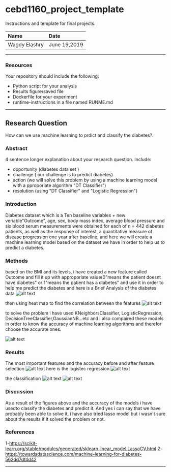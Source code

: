 
# cebd1160_project_template
Instructions and template for final projects.

| Name | Date |
|:-------|:---------------|
|Wagdy Elashry | June 19,2019 |

-----

### Resources
Your repository should include the following:

- Python script for your analysis
- Results figure/saved file
- Dockerfile for your experiment
- runtime-instructions in a file named RUNME.md

-----

## Research Question
How can we use machine learning to prdict and classify the diabetes?.


### Abstract

4 sentence longer explanation about your research question. Include:

- opportunity (diabetes data set )
- challenge ( our challenge is to  predict diabetes)
- action (we will solve this problem by using a machine learning model with a pproporiate algorithm "DT Classifier")
- resolution (using "DT Classifier" and "Logistic Regression")

### Introduction
Diabetes dataset which is a Ten baseline variables + new veriable"Outcome", age, sex, body mass index, average blood pressure
and six blood serum measurements were obtained for each of n = 442 diabetes patients, as well as the response of interest, a quantitative measure of disease progression one year after baseline, and here we will create a machine learning model based on the dataset we have in order to help us to predict a diabetes.

### Methods
based on the BMI and its levels, i have created a new feature called Outcome and fill it up with approporiate value(0"means the patient doesnt have diabetes" or 1"means the patient has a diabetes" and use it in order to help me predict the diabetes 
 and here is a Brief Analysis of the diabetes data
![alt text](https://raw.githubusercontent.com/welashry/CEBD1160_Project/master/Plots/pairplot.png)

 then using heat map to find the correlation between the features
 ![alt text](https://raw.githubusercontent.com/welashry/CEBD1160_Project/master/Plots/Heatmap.png)
 
 
 
 to solve the problem i have used KNeighborsClassifier, LogisticRegression, DecisionTreeClassifier,GaussianNB...etc and i also compaired these models in order to know the accuracy of machine learning algorithms and therefor choose the accurate ones.
  
  ![alt text](https://raw.githubusercontent.com/welashry/CEBD1160_Project/master/Plots/model_scores.png)
### Results

 The most important features and the accuracy before and after feature selection
  ![alt text](https://raw.githubusercontent.com/welashry/CEBD1160_Project/master/Plots/features_bef_after.PNG)
  here is the logistec regression
![alt text](https://raw.githubusercontent.com/welashry/CEBD1160_Project/master/Plots/logreg.png)

the classification
![alt text](https://raw.githubusercontent.com/welashry/CEBD1160_Project/master/Plots/Log_ROC.png)
![alt text](https://raw.githubusercontent.com/welashry/CEBD1160_Project/master/Plots/classification.PNG)


### Discussion
As a result of the figures above and the accuracy of the models i have usedto classify the diabetes and predict it.
And yes i can say that we have probably been able to solve it, i have also tried lasso model but i wasn't sure about the results if it solved the problem or not.

### References

1-https://scikit-learn.org/stable/modules/generated/sklearn.linear_model.LassoCV.html
2-https://towardsdatascience.com/machine-learning-for-diabetes-562dd7df4d42

-------
